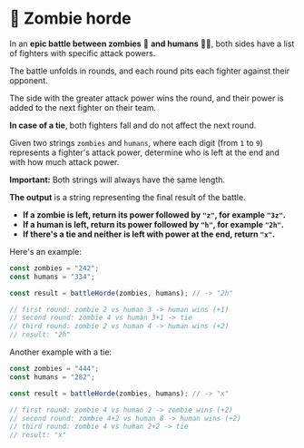 # 🧟 Zombie horde

In an **epic battle between zombies** 🧟 **and humans** 👮‍♂️, both sides have a list of fighters with specific attack powers.

The battle unfolds in rounds, and each round pits each fighter against their opponent.

The side with the greater attack power wins the round, and their power is added to the next fighter on their team.

**In case of a tie**, both fighters fall and do not affect the next round.

Given two strings `zombies` and `humans`, where each digit (from `1` to `9`) represents a fighter's attack power, determine who is left at the end and with how much attack power.

**Important:** Both strings will always have the same length.

**The output** is a string representing the final result of the battle.

- **If a zombie is left, return its power followed by `"z"`, for example `"3z"`.**
- **If a human is left, return its power followed by `"h"`, for example `"2h"`.**
- **If there's a tie and neither is left with power at the end, return `"x"`.**

Here's an example:

```javascript
const zombies = "242";
const humans = "334";

const result = battleHorde(zombies, humans); // -> "2h"

// first round: zombie 2 vs human 3 -> human wins (+1)
// second round: zombie 4 vs human 3+1 -> tie
// third round: zombie 2 vs human 4 -> human wins (+2)
// result: "2h"
```

Another example with a tie:

```javascript
const zombies = "444";
const humans = "282";

const result = battleHorde(zombies, humans); // -> "x"

// first round: zombie 4 vs human 2 -> zombie wins (+2)
// second round: zombie 4+2 vs human 8 -> human wins (+2)
// third round: zombie 4 vs human 2+2 -> tie
// result: "x"
```
